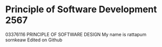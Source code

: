 # Principle of Software Development 2567
03376116 PRINCIPLE OF SOFTWARE DESIGN
My name is rattapum sornkeaw
Edited on Github
